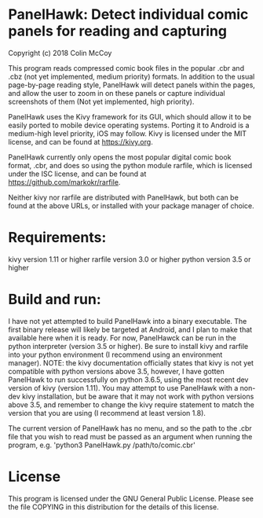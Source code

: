 # PanelHawk: Detect individual comic panels for reading and capturing
Copyright (c) 2018 Colin McCoy

This program reads compressed comic book files in the popular .cbr and .cbz (not yet implemented, medium priority) formats. In 
addition to the usual page-by-page reading style, PanelHawk will detect panels within the pages, and allow the user to zoom in 
on these panels or capture individual screenshots of them (Not yet implemented, high priority). 

PanelHawk uses the Kivy framework for its GUI, which should allow it to be easily ported to mobile device operating systems. 
Porting it to Android is a medium-high level priority, iOS may follow. Kivy is licensed under the MIT license, and can be found 
at https://kivy.org. 

PanelHawk currently only opens the most popular digital comic book format, .cbr, and does so using the python module rarfile, 
which is licensed under the ISC license, and can be found at https://github.com/markokr/rarfile. 

Neither kivy nor rarfile are distributed with PanelHawk, but both can be found at the above URLs, or installed with your
package manager of choice.

# Requirements:
kivy version 1.11 or higher
rarfile version 3.0 or higher
python version 3.5 or higher

# Build and run:
I have not yet attempted to build PanelHawk into a binary executable. The first binary release will likely be targeted 
at Android, and I plan to make that available here when it is ready. For now, PanelHawck can be run in the python interpreter 
(version 3.5 or higher). Be sure to install kivy and rarfile into your python environment (I recommend using an
environment manager). NOTE: the kivy documentation officially states that kivy is not yet compatible with python versions
above 3.5, however, I have gotten PanelHawk to run successfully on python 3.6.5, using the most recent dev version of kivy
(version 1.11). You may attempt to use PanelHawk with a non-dev kivy installation, but be aware that it may not work
with python versions above 3.5, and remember to change the kivy require statement to match the version that you are using
(I recommend at least version 1.8).

The current version of PanelHawk has no menu, and so the path to the .cbr file that you wish to read must be passed as 
an argument when running the program, e.g. 'python3 PanelHawk.py /path/to/comic.cbr'

# License
This program is licensed under the GNU General Public License. Please see the file COPYING in this distribution for the
details of this license.
